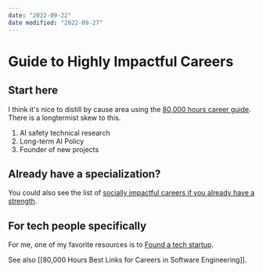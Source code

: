 ```yaml
---
date: "2022-09-22"
date modified: "2022-09-27"
---
```


# Guide to Highly Impactful Careers

## Start here
I think it's nice to distill by cause area using the [80,000 hours career guide](https://80000hours.org/career-reviews/?source=email&uni_id=330). There is a longtermist skew to this.
1. AI safety technical research
2. Long-term AI Policy
3. Founder of new projects

## Already have a specialization?
You could also see the list of [socially impactful careers if you already have a strength](https://80000hours.org/articles/advice-by-expertise/?source=email&uni_id=330).

## For tech people specifically
For me, one of my favorite resources is to [Found a tech startup](https://80000hours.org/career-reviews/tech-entrepreneurship/).

See also [[80,000 Hours Best Links for Careers in Software Engineering]].
